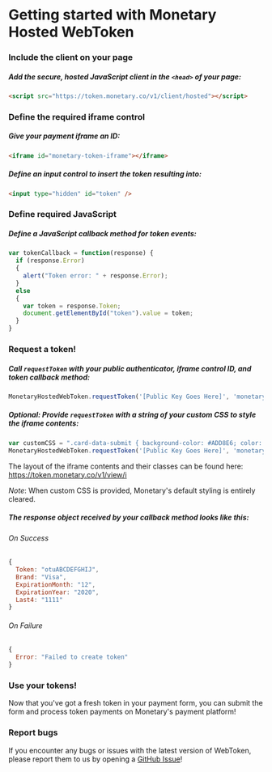# Getting started with Monetary Hosted WebToken

### Include the client on your page
##### Add the secure, hosted JavaScript client in the `<head>` of your page:
```html
<script src="https://token.monetary.co/v1/client/hosted"></script>
```

### Define the required iframe control

##### Give your payment iframe an ID:
```html
<iframe id="monetary-token-iframe"></iframe>
```

##### Define an input control to insert the token resulting into:
```html
<input type="hidden" id="token" />
```

### Define required JavaScript
##### Define a JavaScript callback method for token events:
```javascript
var tokenCallback = function(response) {
  if (response.Error)
  {
    alert("Token error: " + response.Error);
  }
  else
  {
    var token = response.Token;
    document.getElementById("token").value = token;
  }
}
```

### Request a token!
##### Call `requestToken` with your public authenticator, iframe control ID, and token callback method:

```javascript
MonetaryHostedWebToken.requestToken('[Public Key Goes Here]', 'monetary-token-iframe', tokenCallback);
```

##### Optional: Provide `requestToken` with a string of your custom CSS to style the iframe contents:

```javascript
var customCSS = ".card-data-submit { background-color: #ADD8E6; color: white; }";
MonetaryHostedWebToken.requestToken('[Public Key Goes Here]', 'monetary-token-iframe', tokenCallback, customCSS);
```

The layout of the iframe contents and their classes can be found here: https://token.monetary.co/v1/view/i

_Note_: When custom CSS is provided, Monetary's default styling is entirely cleared.

##### The response object received by your callback method looks like this:
###### On Success
```javascript
{
  Token: "otuABCDEFGHIJ",
  Brand: "Visa",
  ExpirationMonth: "12",
  ExpirationYear: "2020",
  Last4: "1111"
}
```

###### On Failure
```javascript
{
  Error: "Failed to create token"
}
```

### Use your tokens!
Now that you've got a fresh token in your payment form, you can submit the form and process token payments on Monetary's payment platform!

### Report bugs
If you encounter any bugs or issues with the latest version of WebToken, please report them to us by opening a [GitHub Issue](https://github.com/Mntry/HostedWebToken/issues)!
